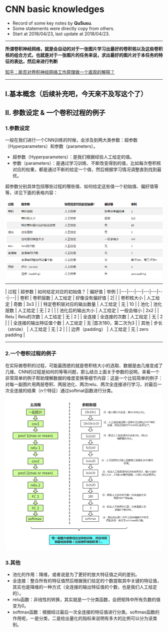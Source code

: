 CNN basic knowledges
==========
- Record of some key notes by **QuSusu**.
- Some statements were directly copy from others.
- Start at 2018/04/23, last update at 2018/04/23.

----
**所谓卷积神经网络，就是会自动的对于一张图片学习出最好的卷积核以及这些卷积核的组合方式，也就是对于一张图片的任务来说，求出最好的图片对于本任务的特征的表达，然后来进行判断** 

[知乎：能否对卷积神经网络工作原理做一个直观的解释？](https://www.zhihu.com/question/39022858)

---

## I.基本概念（后续补充吧，今天来不及写这个了）

## II. 参数设定 & 一个卷积过程的例子
### 1.参数设定
一般在我们进行一个CNN训练的时候，会涉及到两大类参数：超参数（Hyperparameters）和参数（parameters）。
- 超参数（Hyperparameters）：是我们根据经验人工给定的值。
- 参数（parameters）：是通过学习训练、不断改变得到的值，比如每次卷积核对应的权重，都是通过不断的给定一个值，然后根据学习情况调整直到找到最优。

超参数分别具体包括哪些过程的哪些值、如何给定这些值一个初始值、偏好值等等，详见下面的表格内容：

![超参数表格](%E8%B6%85%E5%8F%82%E6%95%B0%E8%A1%A8%E6%A0%BC.PNG)

---

| 过程 | 超参数 | 如何给定对应的初始值？ | 偏好值 | 举例 | 
|---|---|---|---|---|---|---|
| 卷积 | 卷积层数 | 人工给定 | 好像没有偏好值 | 2|
|   | 卷积核大小 | 人工给定 | 奇数 | 3x3 |
|   | 特定卷积层对应的输出数量 | 人工给定 | 无 | 10 |
| 池化 | 池化层数 | 人工给定 | 无 | 2 |
|   | 池化后的输出大小 | 人工给定 | 一般会缩小 | 2x2 |
| Relu | Relu的次数 | 人工给定 | 无 | 2 |
| 全连接 | 全连接的次数 | 人工给定 | 无 | 2 |
|   | 全连接的输出特征值个数 | 人工给定 | 无 |首次180，第二次为3 |
| 其他 | 步长（stride） | 人工给定 | 无 | 2 |
|   | 边界（padding） | 人工给定 | 无 | zero padding |

---

### 2.一个卷积过程的例子
在实际做卷积的过程，可能最困惑的就是卷积核大小的选取、数据是由几维变成了几维、CNN的过程是如何的等等问题，那么结合上面关于参数的说明，来看一个非常简单的例子帮助理解数据的维度变换等细节内容：这是一个比较简单的例子：对每一副图片用两层卷积、两层池化、两次relu、两次全连接进行学习，对最后一次全连接的结果（n个特征）通过softmat函数进行分类。
![一个卷积过程说明的例子](%E4%B8%80%E4%B8%AA%E5%8D%B7%E7%A7%AF%E8%BF%87%E7%A8%8B%E8%AF%B4%E6%98%8E%E7%9A%84%E4%BE%8B%E5%AD%90.png)

### 3.其他
- 池化的作用：降维，或者说是为了更好的放大特征值之间的差别。
- 全连接：整合所有的特征值然后根据我们给定的个数提取其中关键的特征值，其实也是降维的一种方式（全连接的输出特征值的个数，也是我们人工给定的）。
- relu函数：非线性的转换，其实就是一个分类函数，会把矩阵中所有负数的值变为0。 
- softmax函数：根据经过最后一次全连接的特征值进行分类。softmax函数的作用呢，一是分类，二是给出量化的指标来说明有多大的比例可以分为该类别。





